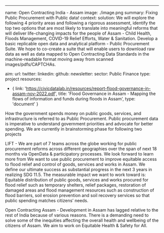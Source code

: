 ---
name: Open Contracting India - Assam
image: ./image.png
summary: Fixing Public Procurement with Public data!
context: 
solution: We will explore the following 4 priority areas and following a rigorous assessment, identify the top two options that are most likely to translate into meaningful reforms that will deliver life-changing impacts for the people of Assam - Child Health, Floods Management, COVID-19 Relief Efforts, Water & Sanitation. Develop a basic replicable open data and analytical platform - Public Procurement Suite. We hope to co-create a  suite that will enable users to download raw data as well as data mapped to Open Contracting Data Standards in the machine-readable format moving away from scanned images/pdfs/CAPTCHAs.

aim:
url:
twitter:
linkedin:
github:
newsletter:
sector: Public Finance
type: project
resources:
   - {
      link: 'https://civicdatalab.in/resources/report-flood-governance-in-assam-nov-2022.pdf',
      title: 'Flood Governance in Assam - Mapping the flows of information and funds during floods in Assam',
      type: 'document'
    }

How the government spends money on public goods, services, and infrastructure is referred to as Public Procurement. Public procurement data is imperative to understand government priorities and advocate for better spending. 
We are currently in brainstorming phase for following two projects

LIFT - We are part of 7 teams across the globe working for public procurement reforms across different geographies over the span of next 18 months via OpenData & participatory processes. We look forward to learn more from  We want to use public procurement to improve equitable access to flood relief and control of goods, services and works in Assam. We define our ultimate success as substantial progress in the next 3 years in realizing SDG 11.5. The measurable impact we want to work toward is:  Equitable distribution of public goods, services and works procured for flood relief such as temporary shelters, relief packages, restoration of damaged areas and flood management resources such as construction of flood barriers, soil erosion prevention and soil recovery services so that public spending matches citizens’ needs.

Open Contracting Assam - Development in Assam has lagged relative to the rest of India because of various reasons. There is a demanding need to solve some of the inequities affecting the overall health and wellbeing of the citizens of Assam. We aim to work on Equitable Health & Safety for All.

